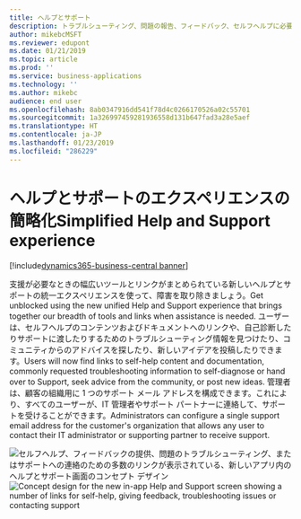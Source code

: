 ```yaml
---
title: ヘルプとサポート
description: トラブルシューティング、問題の報告、フィードバック、セルフヘルプに必要なすべてのものです。
author: mikebcMSFT
ms.reviewer: edupont
ms.date: 01/21/2019
ms.topic: article
ms.prod: ''
ms.service: business-applications
ms.technology: ''
ms.author: mikebc
audience: end user
ms.openlocfilehash: 8ab0347916dd541f78d4c0266170526a02c55701
ms.sourcegitcommit: 1a326997459281936558d131b647fad3a28e5aef
ms.translationtype: HT
ms.contentlocale: ja-JP
ms.lasthandoff: 01/23/2019
ms.locfileid: "286229"
---
```

# <a name="simplified-help-and-support-experience"></a><span data-ttu-id="3296e-103">ヘルプとサポートのエクスペリエンスの簡略化</span><span class="sxs-lookup"><span data-stu-id="3296e-103">Simplified Help and Support experience</span></span>
[!include[dynamics365-business-central banner](../includes/dynamics365-business-central.md)]

<span data-ttu-id="3296e-104">支援が必要なときの幅広いツールとリンクがまとめられている新しいヘルプとサポートの統一エクスペリエンスを使って、障害を取り除きましょう。</span><span class="sxs-lookup"><span data-stu-id="3296e-104">Get unblocked using the new unified Help and Support experience that brings together our breadth of tools and links when assistance is needed.</span></span> <span data-ttu-id="3296e-105">ユーザーは、セルフヘルプのコンテンツおよびドキュメントへのリンクや、自己診断したりサポートに渡したりするためのトラブルシューティング情報を見つけたり、コミュニティからのアドバイスを探したり、新しいアイデアを投稿したりできます。</span><span class="sxs-lookup"><span data-stu-id="3296e-105">Users will now find links to self-help content and documentation, commonly requested troubleshooting information to self-diagnose or hand over to Support, seek advice from the community, or post new ideas.</span></span> <span data-ttu-id="3296e-106">管理者は、顧客の組織用に 1 つのサポート メール アドレスを構成できます。これにより、すべてのユーザーが、IT 管理者やサポート パートナーに連絡して、サポートを受けることができます。</span><span class="sxs-lookup"><span data-stu-id="3296e-106">Administrators can configure a single support email address for the customer's organization that allows any user to contact their IT administrator or supporting partner to receive support.</span></span>

<span data-ttu-id="3296e-107">![セルフヘルプ、フィードバックの提供、問題のトラブルシューティング、またはサポートへの連絡のための多数のリンクが表示されている、新しいアプリ内のヘルプとサポート画面のコンセプト デザイン](media/help-and-support.png "新しいヘルプとサポート画面のコンセプト デザイン")</span><span class="sxs-lookup"><span data-stu-id="3296e-107">![Concept design for the new in-app Help and Support screen showing a number of links for self-help, giving feedback, troubleshooting issues or contacting support](media/help-and-support.png "Concept design for the new Help and Support screen")</span></span>

<!--
Describe the new feature, and then give an elevator pitch of the business value for it. Include high-value capabilities that light up something exciting for our customers. The feature should be something that a customer needs to plan for...definitely larger than a hotfix or bug fix.
If the feature has been designated as a key feature, complete the entire template. Otherwise, only complete the **Business value**, **Describe the feature**, and **Status** sections.
## Business value (Required)
Describe the top capabilities of the feature and and the business problems it solves.  
**Example**
End-of-day processing is a crucial element of retail operational workflow. This involves aggregation of raw transactions into meaningful business data to ensure that business and accounting rules are conformed to, before posting transactions as official business records. Improving the reliability and performance of this batch process and increasing the visibility of the processing for the administrator improves the user experience. Users can easily monitor the progress of the processing and see exactly what caused a validation failure. As a result, they can quickly resolve the issue and reliably retry the process without contacting Microsoft Support. 
## Describe the feature (Required)
Describe how the feature works and the scenarios the feature enables. Include concrete examples and screenshots. 
**Example**
New capabilities include improved statement posting performance by removing table deadlocks and optimizing batch processing. The introduction of a state model in the posting process aids in rollback and recovery, which eliminates data corruption and the need for manual intervention. Enhanced in-app diagnostics with detailed status, errors, and logs (including details of transactions included in the scope of the statement, transactions resulting in errors, and possible steps to correct issues) allow for easy troubleshooting. 
<<screenshot goes here>>
### Who uses this feature (Required)
Indicate each persona impacted:  end user, admin, customizer, citizen developer, developer, business analyst, IT Pro
**Example**
This feature is intended for retail administrators. It works without any additional setup. 
### License required
List the license(s) a customer must have to use the feature. 
### Setup required (if any beyond standard product setup)
**Example**
This feature must be enabled in System parameters by an administrator. 
### Quick steps (provide if feature is done enough)
**Example**
To get started with model‑driven apps, use designers to:
- Define your site map. Model your app's navigation, pulling in only the subset of information your users need. Take advantage of multiple levels of hierarchy and the ability to reference external resources.
- Add dashboards. Include model‑driven dashboards or embedded Power BI content within your app.
- Include entities and components. Add specific forms, views, dashboards, and charts for targeted entities to craft your user experience.
![Photograph of a man using a Hololens to view augmented reality in Connected Field Service](/articles/Spring18/media/507e34a661a1b831d21ea3dadda9c6cf.jpg "Field Service IoT") 
## Compliance, privacy and security considerations
List any compliance, privacy and security considerations that customers should plan for, including any steps or tools provided to help customers comply with GDPR. 
## Status (Required)
### Development status
Pick one: Generally available, Public preview, In development
Notes: In development features are features that some teams may have previously included on the roadmap site. Anything in Private preview is considered to be In development. 
#### Target timeframe
Enter the release, month, or month or later if dubious. (Release if committed to a release, Month if committed to a month, Month or later if dubious)
### Availability (current availability)
Cloud, On-premises, Government cloud
### Regional availability
List whether this feature is available globally or restricted to specific regions.
## Tell us what you think
Include an alias or link for feedback for the feature.
## We'd like to thank
Link to item from Ideas or User voice. 

-->
